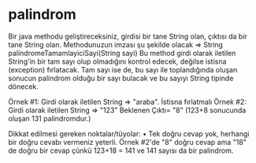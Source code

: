 # palindrom
Bir java methodu geliştireceksiniz, girdisi bir tane String olan, çıktısı da bir tane String olan.
Methodunuzun imzası şu şekilde olacak => String palindromeTamamlayiciSayi(String sayi)
Bu method girdi olarak iletilen String'in bir tam sayı olup olmadığını kontrol edecek, değilse istisna (exception) fırlatacak. Tam sayı ise de, bu sayı ile toplandığında oluşan sonucun palindrom olduğu bir sayı bulacak ve bu sayıyı String tipinde dönecek.

Örnek #1: Girdi olarak iletilen String => "araba". İstisna fırlatmalı
Örnek #2: Girdi olarak iletilen String => "123" Beklenen Çıktı= "8" (123+8 sonucunda oluşan 131 palindromdur.)

Dikkat edilmesi gereken noktalar/tüyolar:
•	Tek doğru cevap yok, herhangi bir doğru cevabı vermeniz yeterli. Örnek #2'de "8" doğru cevap ama "18" de doğru bir cevap çünkü 123+18 = 141 ve 141 sayısı da bir palindrom.

